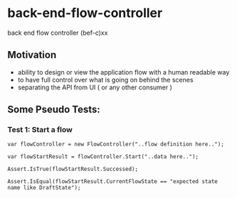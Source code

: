 # back-end-flow-controller
back end flow controller (bef-c)xx

## Motivation
- ability to design or view the application flow with a human readable way
- to have full control over what is going on behind the scenes
- separating the API from UI ( or any other consumer )


## Some Pseudo Tests:

### Test 1: Start a flow
```
var flowController = new FlowController("..flow definition here..");

var flowStartResult = flowController.Start("..data here..");

Assert.IsTrue(flowStartResult.Successed);

Assert.IsEqual(flowStartResult.CurrentFlowState == "expected state name like DraftState");
```
